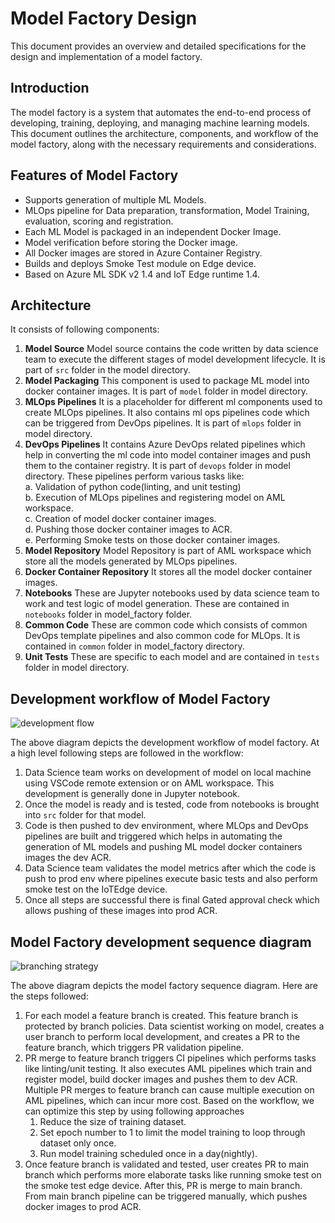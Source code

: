 # Model Factory Design

This document provides an overview and detailed specifications for the design and implementation of a model factory. 

## Introduction

The model factory is a system that automates the end-to-end process of developing, training, deploying, and managing machine learning models. This document outlines the architecture, components, and workflow of the model factory, along with the necessary requirements and considerations.

## Features of Model Factory

- Supports generation of multiple ML Models.  
- MLOps pipeline for Data preparation, transformation, Model Training, evaluation, scoring and registration.  
- Each ML Model is packaged in an independent Docker Image.  
- Model verification before storing the Docker image.  
- All Docker images are stored in Azure Container Registry.  
- Builds and deploys Smoke Test module on Edge device.  
- Based on Azure ML SDK v2 1.4 and IoT Edge runtime 1.4.  

## Architecture

It consists of following components:

1. **Model Source**
   Model source contains the code written by data science team to execute the different stages of model development lifecycle. It is part of `src` folder in the model directory.
1. **Model Packaging**
   This component is used to package ML model into docker container images. It is part of `model` folder in model directory.
1. **MLOps Pipelines**
   It is a placeholder for different ml components used to create MLOps pipelines. It also contains ml ops pipelines code which can be triggered from DevOps pipelines. It is part of `mlops` folder in model directory.
1. **DevOps Pipelines**
   It contains Azure DevOps related pipelines which help in converting the ml code into model container images and push them to the container registry. It is part of `devops` folder in model directory. These pipelines perform various tasks like:  
   a. Validation of python code(linting, and unit testing)  
   b. Execution of MLOps pipelines and registering model on AML workspace.  
   c. Creation of model docker container images.  
   d. Pushing those docker container images to ACR.  
   e. Performing Smoke tests on those docker   container images.  
1. **Model Repository**
   Model Repository is part of AML workspace which store all the models generated by MLOps pipelines.
1. **Docker Container Repository**
   It stores all the model docker container images.
1. **Notebooks**
   These are Jupyter notebooks used by data science team to work and test logic of model generation. These are contained in `notebooks` folder in model_factory folder.
1. **Common Code**
   These are common code which consists of common DevOps template pipelines and also common code for MLOps. It is contained in `common` folder in model_factory directory.
1. **Unit Tests**
   These are specific to each model and are contained in `tests` folder in model directory.

## Development workflow of Model Factory  

![development flow](/docs/assets/images/model_factory_design.jpg)

The above diagram depicts the development workflow of model factory. At a high level following steps are followed in the workflow:

1. Data Science team works on development of model on local machine using VSCode remote extension or on AML workspace. This development is generally done in Jupyter notebook.
1. Once the model is ready and is tested, code from notebooks is brought into `src` folder for that model.
1. Code is then pushed to dev environment, where MLOps and DevOps pipelines are built and triggered which helps in automating the generation of ML models and pushing ML model docker containers images the dev ACR.
1. Data Science team validates the model metrics after which the code is push to prod env where pipelines execute basic tests and also perform smoke test on the IoTEdge device.
1. Once all steps are successful there is final Gated approval check which allows pushing of these images into prod ACR.

## Model Factory development sequence diagram

![branching strategy](/docs/assets/images/deployment_sequence_diagram.jpg)

The above diagram depicts the model factory sequence diagram. Here are the steps followed:

1. For each model a feature branch is created. This feature branch is protected by branch policies. Data scientist working on model, creates a user branch to perform local development, and creates a PR to the feature branch, which triggers PR validation pipeline.
1. PR merge to feature branch triggers CI pipelines which performs tasks like linting/unit testing. It also executes AML pipelines which train and register model, build docker images and pushes them to dev ACR. Multiple PR merges to feature branch can cause multiple execution on AML pipelines, which can incur more cost. Based on the workflow, we can optimize this step by using following approaches
    1. Reduce the size of training dataset.
    1. Set epoch number to 1 to limit the model training to loop through dataset only once.
    1. Run model training scheduled once in a day(nightly).
1. Once feature branch is validated and tested, user creates PR to main branch which performs more elaborate tasks like running smoke test on the smoke test edge device. After this, PR is merge to main branch. From main branch pipeline can be triggered manually, which pushes docker images to prod ACR.
